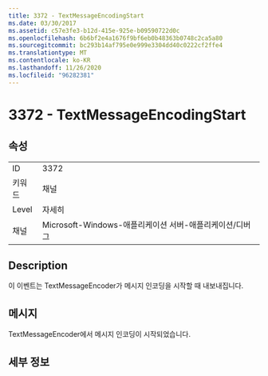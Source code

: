 ```yaml
---
title: 3372 - TextMessageEncodingStart
ms.date: 03/30/2017
ms.assetid: c57e3fe3-b12d-415e-925e-b09590722d0c
ms.openlocfilehash: 6b6bf2e4a1676f9bf6eb0b48363b0748c2ca5a80
ms.sourcegitcommit: bc293b14af795e0e999e3304dd40c0222cf2ffe4
ms.translationtype: MT
ms.contentlocale: ko-KR
ms.lasthandoff: 11/26/2020
ms.locfileid: "96282381"
---
```

# <a name="3372---textmessageencodingstart"></a>3372 - TextMessageEncodingStart

## <a name="properties"></a>속성  
  
|||  
|-|-|  
|ID|3372|  
|키워드|채널|  
|Level|자세히|  
|채널|Microsoft-Windows-애플리케이션 서버-애플리케이션/디버그|  
  
## <a name="description"></a>Description  

 이 이벤트는 TextMessageEncoder가 메시지 인코딩을 시작할 때 내보내집니다.  
  
## <a name="message"></a>메시지  

 TextMessageEncoder에서 메시지 인코딩이 시작되었습니다.  
  
## <a name="details"></a>세부 정보
